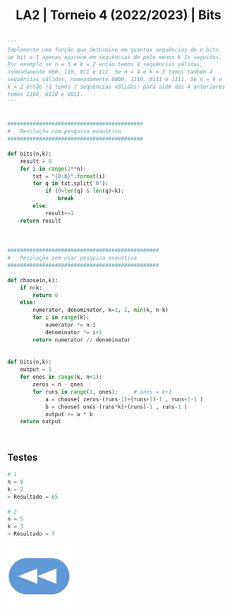 <h1 style="text-align: center;">LA2 | Torneio 4 (2022/2023) | Bits</h1>

```Python

'''
Implemente uma função que determine em quantas sequências de n bits
um bit a 1 apenas aparece em sequências de pelo menos k 1s seguidos. 
Por exemplo se n = 3 e k = 2 então temos 4 sequências válidas, 
nomeadamente 000, 110, 011 e 111. Se n = 4 e k = 3 temos também 4 
sequências válidas, nomeadamente 0000, 1110, 0111 e 1111. Se n = 4 e 
k = 2 então já temos 7 sequências válidas: para além das 4 anteriores 
temos 1100, 0110 e 0011.
'''


###########################################
#   Resolução com pesquisa exaustiva
###########################################

def bits(n,k):
    result = 0
    for i in range(2**n):
        txt = "{0:b}".format(i)
        for q in txt.split('0'):
            if (0<len(q) & len(q)<k):
                break
        else:
            result+=1
    return result



################################################
#   Resolução sem usar pesquisa exaustiva
################################################

def choose(n,k):
    if n<k:
        return 0
    else:
        numerator, denominator, k=1, 1, min(k, n-k)
        for i in range(k):
            numerator *= n-i
            denominator *= i+1
        return numerator // denominator


def bits(n,k):
    output = 1
    for ones in range(k, n+1):
        zeros = n - ones
        for runs in range(1, ones):     # ones = k+1
            a = choose( zeros-(runs-1)+(runs+1)-1 , runs+1-1 )
            b = choose( ones-(runs*k)+(runs)-1 , runs-1 )
            output += a * b
    return output

```


<br>


## Testes

```Python
# 1
n = 8
k = 2
> Resultado = 65

# 2
n = 5
k = 3
> Resultado = 7
```

[![retroceder](https://raw.githubusercontent.com/David81820/Recursos-LCC/main/Rewind.png)](https://david81820.github.io/Recursos-LCC/2ano/2sem/LA2/codigo)